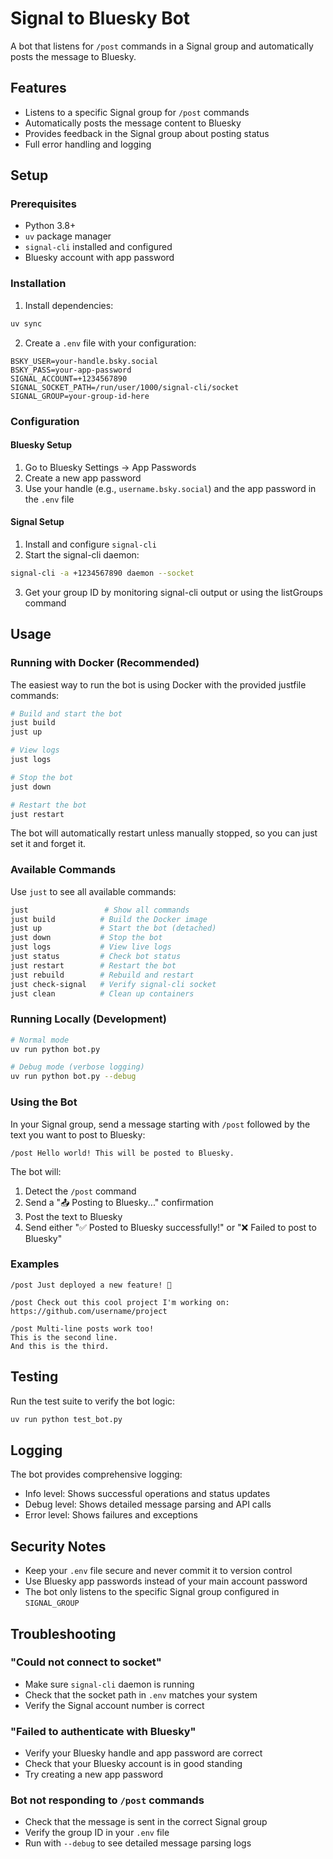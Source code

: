 # Signal to Bluesky Bot

A bot that listens for `/post` commands in a Signal group and automatically posts the message to Bluesky.

## Features

- Listens to a specific Signal group for `/post` commands
- Automatically posts the message content to Bluesky
- Provides feedback in the Signal group about posting status
- Full error handling and logging

## Setup

### Prerequisites

- Python 3.8+
- `uv` package manager
- `signal-cli` installed and configured
- Bluesky account with app password

### Installation

1. Install dependencies:
```bash
uv sync
```

2. Create a `.env` file with your configuration:
```env
BSKY_USER=your-handle.bsky.social
BSKY_PASS=your-app-password
SIGNAL_ACCOUNT=+1234567890
SIGNAL_SOCKET_PATH=/run/user/1000/signal-cli/socket
SIGNAL_GROUP=your-group-id-here
```

### Configuration

#### Bluesky Setup
1. Go to Bluesky Settings → App Passwords
2. Create a new app password
3. Use your handle (e.g., `username.bsky.social`) and the app password in the `.env` file

#### Signal Setup
1. Install and configure `signal-cli`
2. Start the signal-cli daemon:
```bash
signal-cli -a +1234567890 daemon --socket
```
3. Get your group ID by monitoring signal-cli output or using the listGroups command

## Usage

### Running with Docker (Recommended)

The easiest way to run the bot is using Docker with the provided justfile commands:

```bash
# Build and start the bot
just build
just up

# View logs
just logs

# Stop the bot
just down

# Restart the bot
just restart
```

The bot will automatically restart unless manually stopped, so you can just set it and forget it.

### Available Commands

Use `just` to see all available commands:

```bash
just                 # Show all commands
just build          # Build the Docker image  
just up             # Start the bot (detached)
just down           # Stop the bot
just logs           # View live logs
just status         # Check bot status
just restart        # Restart the bot
just rebuild        # Rebuild and restart
just check-signal   # Verify signal-cli socket
just clean          # Clean up containers
```

### Running Locally (Development)

```bash
# Normal mode
uv run python bot.py

# Debug mode (verbose logging)
uv run python bot.py --debug
```

### Using the Bot

In your Signal group, send a message starting with `/post` followed by the text you want to post to Bluesky:

```
/post Hello world! This will be posted to Bluesky.
```

The bot will:
1. Detect the `/post` command
2. Send a "📤 Posting to Bluesky..." confirmation
3. Post the text to Bluesky
4. Send either "✅ Posted to Bluesky successfully!" or "❌ Failed to post to Bluesky"

### Examples

```
/post Just deployed a new feature! 🚀

/post Check out this cool project I'm working on:
https://github.com/username/project

/post Multi-line posts work too!
This is the second line.
And this is the third.
```

## Testing

Run the test suite to verify the bot logic:

```bash
uv run python test_bot.py
```

## Logging

The bot provides comprehensive logging:
- Info level: Shows successful operations and status updates
- Debug level: Shows detailed message parsing and API calls
- Error level: Shows failures and exceptions

## Security Notes

- Keep your `.env` file secure and never commit it to version control
- Use Bluesky app passwords instead of your main account password
- The bot only listens to the specific Signal group configured in `SIGNAL_GROUP`

## Troubleshooting

### "Could not connect to socket"
- Make sure `signal-cli` daemon is running
- Check that the socket path in `.env` matches your system
- Verify the Signal account number is correct

### "Failed to authenticate with Bluesky"
- Verify your Bluesky handle and app password are correct
- Check that your Bluesky account is in good standing
- Try creating a new app password

### Bot not responding to `/post` commands
- Check that the message is sent in the correct Signal group
- Verify the group ID in your `.env` file
- Run with `--debug` to see detailed message parsing logs
